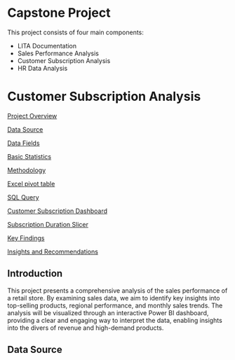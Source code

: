 # Capstone Project

This project consists of four main components:

-  LITA Documentation
-  Sales Performance Analysis
-  Customer Subscription Analysis
-  HR Data Analysis



#  Customer Subscription Analysis

[Project Overview](#project-overview)

[Data Source](#data-analysis)

[Data Fields](#data-fields)

[Basic Statistics](#basic-statistics)

[Methodology](#methodology)

[Excel pivot table](#excel-pivot-table)

[SQL Query](#sql-query)

[Customer Subscription Dashboard](customer-subscription-dashboard)

[Subscription Duration Slicer](#subscription-duration-slicer)

[Key Findings](#key-findings)

[Insights and Recommendations](#insights-and-recommendations)



## Introduction
This project presents a comprehensive analysis of the sales performance of a retail store. 
By examining sales data, we aim to identify key insights into top-selling products, regional performance, and monthly sales trends.
The analysis will be visualized through an interactive Power BI dashboard, providing a clear and engaging way to interpret the data,
enabling insights into the divers of revenue and high-demand products.

## Data Source
